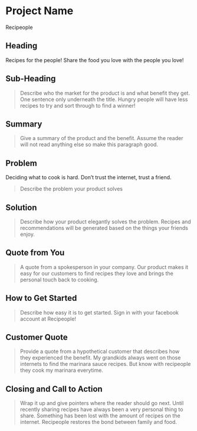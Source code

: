 # Project Name #
Recipeople
<!-- 
> This material was originally posted [here](http://www.quora.com/What-is-Amazons-approach-to-product-development-and-product-management). It is reproduced here for posterities sake.

There is an approach called "working backwards" that is widely used at Amazon. They work backwards from the customer, rather than starting with an idea for a product and trying to bolt customers onto it. While working backwards can be applied to any specific product decision, using this approach is especially important when developing new products or features.

For new initiatives a product manager typically starts by writing an internal press release announcing the finished product. The target audience for the press release is the new/updated product's customers, which can be retail customers or internal users of a tool or technology. Internal press releases are centered around the customer problem, how current solutions (internal or external) fail, and how the new product will blow away existing solutions.

If the benefits listed don't sound very interesting or exciting to customers, then perhaps they're not (and shouldn't be built). Instead, the product manager should keep iterating on the press release until they've come up with benefits that actually sound like benefits. Iterating on a press release is a lot less expensive than iterating on the product itself (and quicker!).

If the press release is more than a page and a half, it is probably too long. Keep it simple. 3-4 sentences for most paragraphs. Cut out the fat. Don't make it into a spec. You can accompany the press release with a FAQ that answers all of the other business or execution questions so the press release can stay focused on what the customer gets. My rule of thumb is that if the press release is hard to write, then the product is probably going to suck. Keep working at it until the outline for each paragraph flows. 

Oh, and I also like to write press-releases in what I call "Oprah-speak" for mainstream consumer products. Imagine you're sitting on Oprah's couch and have just explained the product to her, and then you listen as she explains it to her audience. That's "Oprah-speak", not "Geek-speak".

Once the project moves into development, the press release can be used as a touchstone; a guiding light. The product team can ask themselves, "Are we building what is in the press release?" If they find they're spending time building things that aren't in the press release (overbuilding), they need to ask themselves why. This keeps product development focused on achieving the customer benefits and not building extraneous stuff that takes longer to build, takes resources to maintain, and doesn't provide real customer benefit (at least not enough to warrant inclusion in the press release).
 -->
 
## Heading ##
<!-- Name the product in a way the reader (i.e. your target customers) will understand. -->
 Recipes for the people! Share the food you love with the people you love!

## Sub-Heading ##
 
  > Describe who the market for the product is and what benefit they get. One sentence only underneath the title.
Hungry people will have less recipes to try and sort through to find a winner!
## Summary ##
  > Give a summary of the product and the benefit. Assume the reader will not read anything else so make this paragraph good.
## Problem ##
Deciding what to cook is hard. Don’t trust the internet, trust a friend.
  > Describe the problem your product solves

 ## Solution ##
  > Describe how your product elegantly solves the problem.
 Recipes and recommendations will be generated based on the things your friends enjoy.
  ## Quote from You ##
  > A quote from a spokesperson in your company.
Our product makes it easy for our customers to find recipes they love and brings the personal touch back to cooking.
## How to Get Started ##
  > Describe how easy it is to get started.
Sign in with your facebook account at Recipeople!
## Customer Quote ##
  > Provide a quote from a hypothetical customer that describes how they experienced the benefit.
My grandkids always went on those internets to find the marinara sauce recipes. But know with recipeople they cook my marinara everytime.
## Closing and Call to Action ##
  > Wrap it up and give pointers where the reader should go next.
Until recently sharing recipes have always been a very personal thing to share. Something has been lost with the amount of recipes on the internet. Recipeople restores the bond between family and food. 